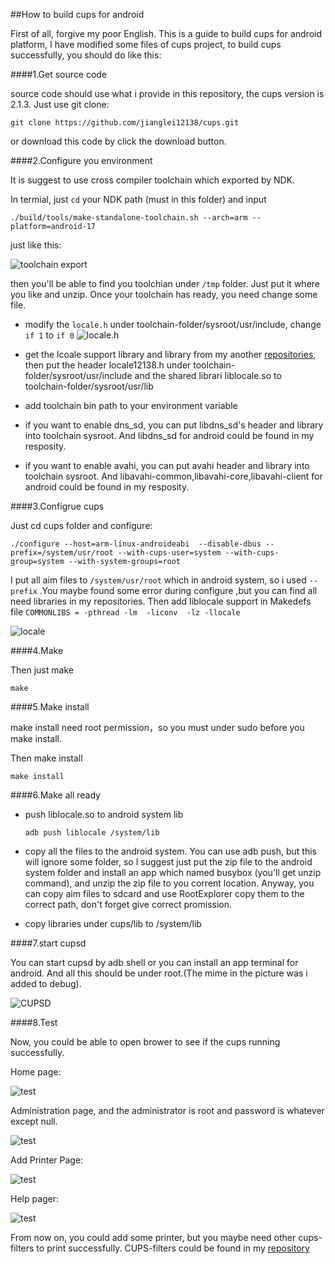 ##How to build cups for android

First of all, forgive my poor English. This is a guide to build cups for android platform, I have modified some files of cups project, to build cups successfully, you should do like this:

####1.Get source code

source code should use what i provide in this repository, the cups version is 2.1.3.  Just use git clone:

```shell
git clone https://github.com/jianglei12138/cups.git
```

or download this code by click the download button.

####2.Configure you environment

It is suggest to use cross compiler toolchain which exported by NDK.

In termial, just `cd` your NDK path (must in this folder) and input 

```shell
./build/tools/make-standalone-toolchain.sh --arch=arm --platform=android-17
```

just like this:

![toolchain export](art/toolchain.png)

then you'll be able to find you toolchian under `/tmp` folder. Just put it where you like and unzip. Once your toolchain has ready, you need change some file.

- modify the `locale.h` under  toolchain-folder/sysroot/usr/include, change `if 1` to `if 0` ![locale.h](art/header.png)


- get the lcoale support library and library from my another  [repositories](https://github.com/jianglei12138/liblocale), then put the header locale12138.h under toolchain-folder/sysroot/usr/include and the shared librari liblocale.so to toolchain-folder/sysroot/usr/lib
- add toolchain bin path to your environment variable
- if you want to enable dns_sd, you can put libdns_sd's header and library into toolchain sysroot. And libdns_sd for android could be found in my resposity.
- if you want to enable avahi, you can put avahi header and library into toolchain sysroot. And libavahi-common,libavahi-core,libavahi-client for android could be found in my resposity.

####3.Configrue cups

Just cd cups folder and configure:

```shell
./configure --host=arm-linux-androideabi  --disable-dbus --prefix=/system/usr/root --with-cups-user=system --with-cups-group=system --with-system-groups=root
```

I put all aim files to `/system/usr/root` which in android system, so i used `--prefix` .You maybe found some error during configure ,but you can find all need libraries in my repositories. Then add liblocale support in Makedefs file `COMMONLIBS = -pthread -lm  -liconv  -lz -llocale`

![locale](art/locale.png)

####4.Make

Then just make

```shell
make
```

####5.Make install

make install need root permission，so you must under sudo before you make install.

Then make install

```shell
make install
```

####6.Make all ready

+ push liblocale.so to android system lib 

  ```shell
  adb push liblocale /system/lib
  ```


+ copy all the files to the android system. You can use adb push, but this will ignore some folder, so I suggest just put the zip file to the android system folder and install an app which named busybox (you'll get unzip command), and unzip the zip file to you corrent location. Anyway, you can copy aim files to sdcard and use RootExplorer copy them to the correct path, don't forget give correct promission.


+ copy libraries under cups/lib to /system/lib

####7.start cupsd

You can start cupsd by adb shell or you can install an app terminal for android. And all this should be under root.(The mime in the picture was i added to debug).

![CUPSD](art/cupsd.png)

####8.Test

Now, you could be able to open brower to see if the cups running successfully.

Home page:

![test](art/test1.png)



Administration page, and the administrator is root and password is whatever except null.

![test](art/test2.png)



Add Printer Page:

![test](art/test3.png)



Help pager:

![test](art/test4.png)



From now on, you could add some printer, but you maybe need other cups-filters to print successfully. CUPS-filters could be found in my [repository](https://github.com/jianglei12138/cups-filters) 